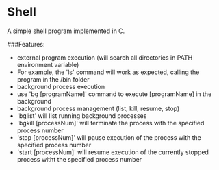 # Shell
A simple shell program implemented in C.


###Features:
 - external program execution (will search all directories in PATH environment variable)
  - For example, the 'ls' command will work as expected, calling the program in the /bin folder
 - background process execution
  - use 'bg [programName]' command to execute [programName] in the background
 - background process management (list, kill, resume, stop)
  - 'bglist' will list running background processes
  - 'bgkill [processNum]' will terminate the process with the specified process number
  - 'stop [processNum]' will pause execution of the process with the specified process number
  - 'start [processNum]' will resume execution of the currently stopped process witht the specified process number

